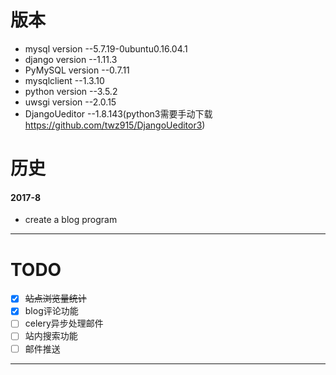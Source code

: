 # 版本
- mysql version --5.7.19-0ubuntu0.16.04.1 
- django version --1.11.3
- PyMySQL version --0.7.11
- mysqlclient --1.3.10
- python version  --3.5.2
- uwsgi version --2.0.15
- DjangoUeditor --1.8.143(python3需要手动下载 https://github.com/twz915/DjangoUeditor3)

# 历史
#### 2017-8

- create a blog program  

---

# TODO
- [x] ~~站点浏览量统计~~
- [x] blog评论功能
- [ ] celery异步处理邮件
- [ ] 站内搜索功能
- [ ] 邮件推送  

---




